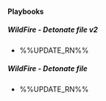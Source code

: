 
#### Playbooks

##### WildFire - Detonate file v2

- %%UPDATE_RN%%
##### WildFire - Detonate file

- %%UPDATE_RN%%
